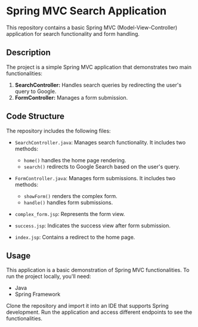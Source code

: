 # Spring MVC Search Application

This repository contains a basic Spring MVC (Model-View-Controller) application for search functionality and form handling.

## Description

The project is a simple Spring MVC application that demonstrates two main functionalities:
1. **SearchController:** Handles search queries by redirecting the user's query to Google.
2. **FormController:** Manages a form submission.
 
## Code Structure

The repository includes the following files:

- `SearchController.java`: Manages search functionality. It includes two methods:
    - `home()` handles the home page rendering.
    - `search()` redirects to Google Search based on the user's query.

- `FormController.java`: Manages form submissions. It includes two methods:
    - `showForm()` renders the complex form.
    - `handle()` handles form submissions.

- `complex_form.jsp`: Represents the form view.

- `success.jsp`: Indicates the success view after form submission.

- `index.jsp`: Contains a redirect to the home page.

## Usage

This application is a basic demonstration of Spring MVC functionalities. To run the project locally, you'll need:
- Java
- Spring Framework

Clone the repository and import it into an IDE that supports Spring development. Run the application and access different endpoints to see the functionalities.
